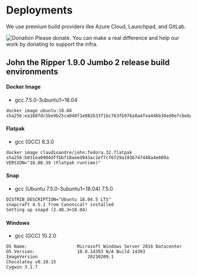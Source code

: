 # Deployments

We use premium build providers like Azure Cloud, Launchpad, and GitLab.

![Donation](https://img.shields.io/badge/Donate-Yes-brightgreen?style=flat&logo=github-sponsors) Please donate. You can make a real difference and help our work by donating to support the infra.

## John the Ripper 1.9.0 Jumbo 2 release build environments

#### Docker Image

- gcc 7.5.0-3ubuntu1~18.04

```text
docker image ubuntu:18.04
sha256:ea188fdc5be9b25ca048f1e882b33f1bc763fb976a8a4fea446b38ed0efcbeba
```

#### Flatpak

- gcc (GCC) 8.3.0

```text
docker image claudioandre/john:fedora.32.flatpak
sha256:b031ea0904dffbbf18aeed943ac1ef7cf6f29a193b747448a4e609a
VERSION="18.08.39 (Flatpak runtime)"
```

#### Snap

- gcc (Ubuntu 7.5.0-3ubuntu1~18.04) 7.5.0

```text
DISTRIB_DESCRIPTION="Ubuntu 18.04.5 LTS"
snapcraft 4.5.1 from Canonical* installed
Setting up snapd (2.48.3+18.04)
```

#### Windows

- gcc (GCC) 10.2.0

```text
OS Name:                   Microsoft Windows Server 2016 Datacenter
OS Version:                10.0.14393 N/A Build 14393
ImageVersion                   20210209.1
Chocolatey v0.10.15
Cygwin 3.1.7
```
